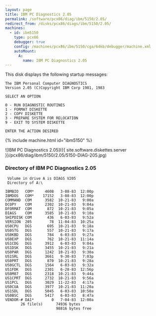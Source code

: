 ```yaml
---
layout: page
title: IBM PC Diagnostics 2.05
permalink: /software/pcx86/diag/ibm/5150/2.05/
redirect_from: /disks/pcx86/diags/ibm/5150/2.05/
machines:
  - id: ibm5150
    type: pcx86
    debugger: true
    config: /machines/pcx86/ibm/5150/cga/64kb/debugger/machine.xml
    autoMount:
      A:
        name: IBM PC Diagnostics 2.05
---
```


This disk displays the following startup messages:

    The IBM Personal Computer DIAGNOSTICS                                           
    Version 2.05 (C)Copyright IBM Corp 1981, 1983                                   
                                                                                    
    SELECT AN OPTION                                                                
                                                                                    
    0 - RUN DIAGNOSTIC ROUTINES                                                     
    1 - FORMAT DISKETTE                                                             
    2 - COPY DISKETTE                                                               
    3 - PREPARE SYSTEM FOR RELOCATION                                               
    9 - EXIT TO SYSTEM DISKETTE                                                     
                                                                                    
    ENTER THE ACTION DESIRED                                                        

{% include machine.html id="ibm5150" %}

![IBM PC Diagnostics 2.05]({{ site.software.diskettes.server }}/pcx86/diag/ibm/5150/2.05/5150-DIAG-205.jpg)

### Directory of IBM PC Diagnostics 2.05

     Volume in drive A is DIAGS V205
     Directory of A:\

    IBMBIO   COM*     4608   3-08-83  12:00p
    IBMDOS   COM*    17152   3-08-83  12:00p
    COMMAND  COM      3582  10-21-83   9:00a
    DCOPY    COM      2302  10-21-83   9:04a
    DFORMAT  COM       872  10-21-83   9:05a
    DIAGS    COM      3585  10-21-83   9:10a
    SHIPDISK COM       436   6-03-83   9:52a
    VERSION  205        78  11-04-83  10:25a
    US0CPU   DGS       695  10-21-83   9:18a
    US0STG   DGS       557  10-21-83   9:17a
    US0KBD   DGS       784   6-03-83   9:27a
    US0EXP   DGS       762  10-21-83  11:14a
    US1CDG   DGS      3912   6-03-83   9:04a
    US1DSK   DGS      3455  10-21-83   9:21a
    US0PAR   DGS      1242  10-21-83   9:30a
    US1SRL   DGS      3661   9-30-83   7:03p
    US0PRT   DGS       870  10-21-83   9:28a
    US0GCTL  DGS      1564   6-03-83   9:32a
    US1FDK   DGS      2301   6-28-83  12:56p
    US0M87   DGS      2318  10-21-83   9:44a
    US1CPRT  DGS      2732  10-21-83   9:56a
    US1PCL   DGS      3029  11-22-83   4:17a
    US0CUA   DGS      3977  10-21-83  11:20a
    US1SDL   DGS      5045   6-03-83  10:50a
    US0BSC   DGS      5417   6-03-83   8:47a
    VENDOR-# DA1*        0   7-04-83  12:00a
           26 file(s)      74936 bytes
                           98816 bytes free
